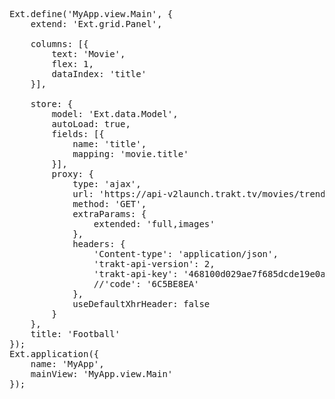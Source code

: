 <pre class="runnable">
Ext.define('MyApp.view.Main', {
    extend: 'Ext.grid.Panel',

    columns: [{
        text: 'Movie',
        flex: 1,
        dataIndex: 'title'
    }],

    store: {
        model: 'Ext.data.Model',
        autoLoad: true,
        fields: [{
            name: 'title',
            mapping: 'movie.title'
        }],
        proxy: {
            type: 'ajax',
            url: 'https://api-v2launch.trakt.tv/movies/trending',
            method: 'GET',
            extraParams: {
                extended: 'full,images'
            },
            headers: {
                'Content-type': 'application/json',
                'trakt-api-version': 2,
                'trakt-api-key': '468100d029ae7f685dcde19e0a2fcc00a1040704b566c41dca3eea3c258040ae',
                //'code': '6C5BE8EA'
            },
            useDefaultXhrHeader: false
        }
    },
    title: 'Football'
});
Ext.application({
    name: 'MyApp',
    mainView: 'MyApp.view.Main'
});

</pre>
